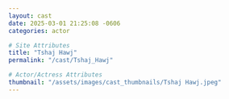 ```yaml
---
layout: cast
date: 2025-03-01 21:25:08 -0606
categories: actor

# Site Attributes
title: "Tshaj Hawj"
permalink: "/cast/Tshaj_Hawj"

# Actor/Actress Attributes
thumbnail: "/assets/images/cast_thumbnails/Tshaj Hawj.jpeg"
---
```

